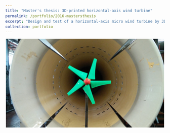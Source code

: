 ```yaml
---
title: "Master's thesis: 3D-printed horizontal-axis wind turbine"
permalink: /portfolio/2016-mastersthesis
excerpt: "Design and test of a horizontal-axis micro wind turbine by 3D-printing (Fused Deposition Modeling)."
collection: portfolio
---
```

<p align="center">
  <img src='/images/IMG_20160509_154002_wide.jpg' width=500>
</p>